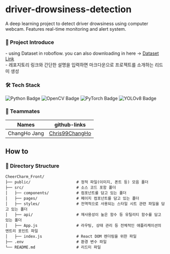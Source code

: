 # driver-drowsiness-detection
A deep learning project to detect driver drowsiness using computer webcam. Features real-time monitoring and alert system. 


### 📝 Project Introduce
<div class="dataset-link">
  - using Dataset in roboflow. you can also downloading in here -> <a href="https://universe.roboflow.com/karthik-madhvan/drowsiness-detection-xsriz">Dataset Link</a>
</div>
- 레포지토리 링크와 간단한 설명을 입력하면 마크다운으로 프로젝트를 소개하는 리드미 생성

### 🛠️ Tech Stack
![Python Badge](https://img.shields.io/badge/Python-3776AB?style=flat&logo=Python&logoColor=white)
![OpenCV Badge](https://img.shields.io/badge/OpenCV-5C3EE8?style=flat&logo=OpenCV&logoColor=white)
![PyTorch Badge](https://img.shields.io/badge/PyTorch-EE4C2C?style=flat&logo=PyTorch&logoColor=white)
![YOLOv8 Badge](https://img.shields.io/badge/YOLOv8-FFA500?style=flat&logo=data:image/png;base64,iVBORw0KGgoAAAANSUhEUgAAABAAAAAQCAYAAAAf8/9hAAAAiklEQVR42mL8//8/AzUBEQNGJkU4DDXwzGcNQFAY1QGECQNEHjwZL8oMwk6FBOAjDlC7HBhU/gZPogR4gyYhBLVcAOxlAaVwDQTsUM1UPgyYYBmVwMlVsUMU1YKJVBkR2EFkXgACkABYQ/wcAaWI3gGAV6ADcVJcAhDmRBBwDAACRMIK3v5Dh0AAAAASUVORK5CYII=&logoColor=white)


### 👥 Teammates

|  Names  |  github-links   |
|:----------:|:----------:|
|    ChangHo Jang    | <a href="https://github.com/Chris99ChangHo">Chris99ChangHo</a>   |

## How to 

### 📁 Directory Structure

```
CheerCharm_Front/
├── public/                    # 정적 파일(이미지, 폰트 등) 모음 폴더
├── src/                       # 소스 코드 포함 폴더
│   ├── components/            # 컴포넌트를 담고 있는 폴더
│   ├── pages/                 # 페이지 컴포넌트를 담고 있는 폴더
│   ├── styles/                # 전역적으로 사용되는 스타일 시트 관련 파일을 담고 있는 폴더
│   ├── api/                   # 재사용성이 높은 함수 등 유틸리티 함수를 담고 있는 폴더
│   ├── App.js                 # 라우팅, 상태 관리 등 전체적인 애플리케이션의 엔트리 포인트 파일
│   ├── index.js               # React DOM 렌더링을 위한 파일
├── .env                       # 환경 변수 파일
└── README.md                  # 리드미 파일
```
